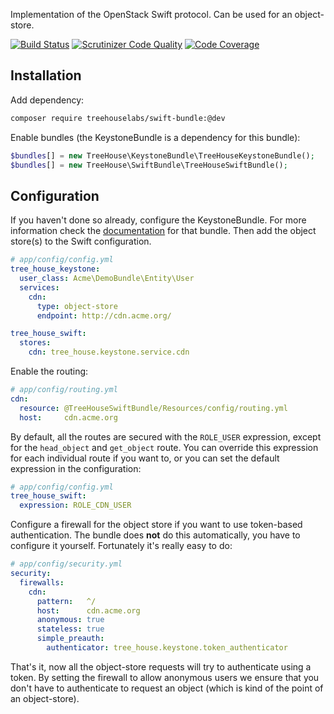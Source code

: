 Implementation of the OpenStack Swift protocol. Can be used for an object-store.

[![Build Status](https://travis-ci.org/treehouselabs/TreeHouseSwiftBundle.svg)](https://travis-ci.org/treehouselabs/TreeHouseSwiftBundle)
[![Scrutinizer Code Quality](https://scrutinizer-ci.com/g/treehouselabs/TreeHouseSwiftBundle/badges/quality-score.png?b=master)](https://scrutinizer-ci.com/g/treehouselabs/TreeHouseSwiftBundle/?branch=master)
[![Code Coverage](https://scrutinizer-ci.com/g/treehouselabs/TreeHouseSwiftBundle/badges/coverage.png?b=master)](https://scrutinizer-ci.com/g/treehouselabs/TreeHouseSwiftBundle/?branch=master)

## Installation

Add dependency:

```sh
composer require treehouselabs/swift-bundle:@dev
```

Enable bundles (the KeystoneBundle is a dependency for this bundle):

```php
$bundles[] = new TreeHouse\KeystoneBundle\TreeHouseKeystoneBundle();
$bundles[] = new TreeHouse\SwiftBundle\TreeHouseSwiftBundle();
```

## Configuration

If you haven't done so already, configure the KeystoneBundle. For more information check the
[documentation][1] for that bundle. Then add the object store(s) to the Swift configuration.

[1]: https://github.com/treehouselabs/TreeHouseKeystoneBundle/blob/master/src/TreeHouse/KeystoneBundle/Resources/doc/01-setup.md

```yaml
# app/config/config.yml
tree_house_keystone:
  user_class: Acme\DemoBundle\Entity\User
  services:
    cdn:
      type: object-store
      endpoint: http://cdn.acme.org/

tree_house_swift:
  stores:
    cdn: tree_house.keystone.service.cdn
```

Enable the routing:

```yaml
# app/config/routing.yml
cdn:
  resource: @TreeHouseSwiftBundle/Resources/config/routing.yml
  host:     cdn.acme.org
```

By default, all the routes are secured with the `ROLE_USER` expression, except for the `head_object` and `get_object` route.
You can override this expression for each individual route if you want to, or you can set the default expression in the
configuration:

```yaml
# app/config/config.yml
tree_house_swift:
  expression: ROLE_CDN_USER
```

Configure a firewall for the object store if you want to use token-based authentication.
The bundle does **not** do this automatically, you have to configure it yourself.
Fortunately it's really easy to do:

```yaml
# app/config/security.yml
security:
  firewalls:
    cdn:
      pattern:   ^/
      host:      cdn.acme.org
      anonymous: true
      stateless: true
      simple_preauth:
        authenticator: tree_house.keystone.token_authenticator
```

That's it, now all the object-store requests will try to authenticate using a token. By setting the firewall to allow
anonymous users we ensure that you don't have to authenticate to request an object (which is kind of the point of an
object-store).
